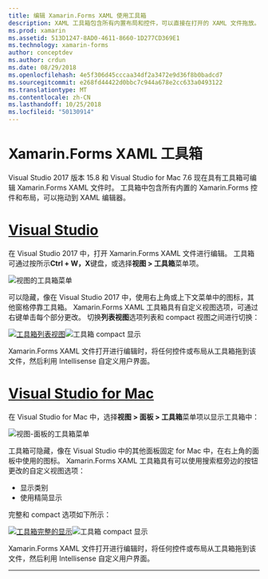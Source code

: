 ```yaml
---
title: 编辑 Xamarin.Forms XAML 使用工具箱
description: XAML 工具箱包含所有内置布局和控件，可以直接在打开的 XAML 文件拖放。
ms.prod: xamarin
ms.assetid: 513D1247-8AD0-4611-8660-1D277CD369E1
ms.technology: xamarin-forms
author: conceptdev
ms.author: crdun
ms.date: 08/29/2018
ms.openlocfilehash: 4e5f306d45cccaa34df2a3472e9d36f8b0badcd7
ms.sourcegitcommit: e268fd44422d0bbc7c944a678e2cc633a0493122
ms.translationtype: MT
ms.contentlocale: zh-CN
ms.lasthandoff: 10/25/2018
ms.locfileid: "50130914"
---
```

# <a name="xamarinforms-xaml-toolbox"></a>Xamarin.Forms XAML 工具箱

Visual Studio 2017 版本 15.8 和 Visual Studio for Mac 7.6 现在具有工具箱可编辑 Xamarin.Forms XAML 文件时。 工具箱中包含所有内置的 Xamarin.Forms 控件和布局，可以拖动到 XAML 编辑器。

# <a name="visual-studiotabwindows"></a>[Visual Studio](#tab/windows)

在 Visual Studio 2017 中，打开 Xamarin.Forms XAML 文件进行编辑。 工具箱可通过按所示**Ctrl + W，X**键盘，或选择**视图 > 工具箱**菜单项。

![视图的工具箱菜单](toolbox-images/win-view-menu.png)

可以隐藏，像在 Visual Studio 2017 中，使用右上角或上下文菜单中的图标，其他窗格停靠工具箱。 Xamarin.Forms XAML 工具箱具有自定义视图选项，可通过右键单击每个部分更改。 切换**列表视图**选项列表和 compact 视图之间进行切换：

[![工具箱列表视图](toolbox-images/win-full-display-sml.png)](toolbox-images/win-full-display.png#lightbox)![工具箱 compact 显示](toolbox-images/win-compact-display.png)

Xamarin.Forms XAML 文件打开进行编辑时，将任何控件或布局从工具箱拖到该文件，然后利用 Intellisense 自定义用户界面。

# <a name="visual-studio-for-mactabmacos"></a>[Visual Studio for Mac](#tab/macos)

在 Visual Studio for Mac 中，选择**视图 > 面板 > 工具箱**菜单项以显示工具箱中：

![视图-面板的工具箱菜单](toolbox-images/mac-view-menu.png)

工具箱可隐藏，像在 Visual Studio 中的其他面板固定 for Mac 中，在右上角的面板中使用的图标。 Xamarin.Forms XAML 工具箱具有可以使用搜索框旁边的按钮更改的自定义视图选项：

- 显示类别
- 使用精简显示

完整和 compact 选项如下所示：

[![工具箱完整的显示](toolbox-images/mac-full-display-sml.png)](toolbox-images/mac-full-display.png#lightbox)![工具箱 compact 显示](toolbox-images/mac-compact-display.png)

Xamarin.Forms XAML 文件打开进行编辑时，将任何控件或布局从工具箱拖到该文件，然后利用 Intellisense 自定义用户界面。

-----
